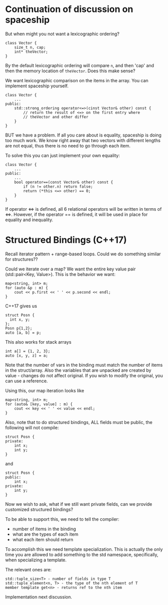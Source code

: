 
# Continuation of discussion on spaceship

But when might you not want a lexicographic ordering?

```
class Vector {
    size_t n, cap;
    int* theVector;
}
```
By the default lexicographic ordering will compare `n`, and then 'cap' and then
the memory location of `theVector`. Does this make sense?

We want lexicographic comparison on the items in the array. You can implement
spaceship yourself.
```
class Vector {
    ...
public:
    std::strong_ordering operator<=>(cinst Vector& other) const {
        // return the result of <=> on the first entry where
        // theVector and other differ
    }
}
```
BUT we have a problem. If all you care about is equality, spaceship is doing
too much work. We know right away that two vectors with different lengths are
not equal, thus there is no need to go through each item.

To solve this you can just implement your own equality:
```
class Vector {
    ...
public:
    ...
    bool operator==(const Vector& other) const {
        if (n != other.n) return false;
        return (*this <=> other) == 0;
    }
}
```

If operator <=> is defined, all 6 relational operators will be written in terms
of <=>. However, if the operator == is defined, it will be used in place for
equality and inequality.

# Structured Bindings (C++17)

Recall iterator pattern + range-based loops. Could we do something similar for
structures??

Could we iterate over a map? We want the entire key value pair (std::pair<Key,
Value>). This is the behavior we want:
```
map<string, int> m;
for (auto &p : m) {
    cout << p.first << ' ' << p.second << endl;
}
```

C++17 gives us
```
struct Posn {
  int x, y;  
};
Posn p{1,2};
auto [a, b] = p;
```

This also works for stack arrays
```
int a[] = {1, 2, 3};
auto [x, y, z] = a;
```

Note that the number of vars in the binding must match the number of items in
the struct/array. Also the variables that are unpacked are created by value -
changes do not affect original. If you wish to modify the original, you can use
a reference.

Using this, our map iteration looks like
```
map<string, int> m;
for (auto& [key, value] : m) {
    cout << key << ' ' << value << endl;
}
```

Also, note that to do structured bindings, ALL fields must be public, the
following will not compile:
```
struct Posn {
private:
    int x;
    int y;
}
```
and
```
struct Posn {
public:
    int x;
private:
    int y;
}
```
Now we wish to ask, what if we still want private fields, can we provide
customized structured bindings?

To be able to support this, we need to tell the compiler:
- number of items in the binding
- what are the types of each item
- what each item should return

To accomplish this we need template specialization. This is actually the only
time you are allowed to add something to the std namespace, specifically, when
specializing a template.

The relevant ones are:
```
std::tuple_size<T> - number of fields in type T
std::tuple_element<n, T> - the type of the nth element of T
member template get<n> - returns ref to the nth item
```

Implementation next discussion.
